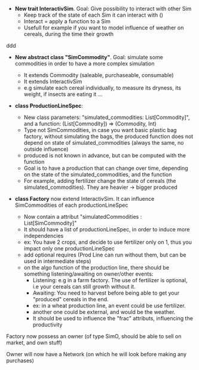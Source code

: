 
- **New trait InteractivSim**. Goal: Give possibility to interact with other Sim
  - Keep track of the state of each Sim it can interact with ()
  - Interact = apply a function to a Sim
  - Usefull for example if you want to model influence of weather on cereals, during the time their growth

ddd   
- **New abstract class "SimCommodity"**. Goal: simulate some commodities in order to have a more complex simulation
  - It extends Commodity (saleable, purchaseable, consumable)
  - It extends InteractivSim 
  - e.g simulate each cereal individually, to measure its dryness, its weight, if insects are eating it ...

- **class ProductionLineSpec**:
  - New class parameters: "simulated_commodities: List[Commodity]", and a function: (List[Commodity]) => (Commodity, Int)
  - Type not SimCommodities, in case you want basic plastic bag factory, without simulating the bags, the produced function does not depend on state of simulated_commodities (always the same, no outside influence)
  - produced is not known in advance, but can be computed with the function
  - Goal is to have a production that can change over time, depending on the state of the simulated_commodities, and the function
  - For example, adding fertilizer change the state of cereals (the simulated_commodities). They are heavier -> bigger produced
  
  
- **class Factory** now extend InteractivSim. It can influence SimCommodities of each productionLineSpec
  - Now contain a attribut "simulatedCommodities : List[SimCommodity]"
  - It should have a list of productionLineSpec, in order to induce more independencies
  - ex: You have 2 crops, and decide to use fertilizer only on 1, thus you impact only one productionLineSpec
  - add optional requires (Prod Line can run without them, but can be used in intermediate steps)
  - on the algo function of the production line, there should be something listening/awaiting on owner/other events:
    - Listening: e.g in a farm factory. The use of fertilizer is optional, i.e your cereals can still growth without it. 
    - Awaiting: You need to harvest before being able to get your "produced" cereals in the end.
    - ex: in a wheat production line, an event could be use fertilizer. 
    - another one could be external, and would be the weather.
    - It should be used to influence the "frac" attributs, influencing the productivity



















Factory now possess an owner (of type SimO, should be able to sell on market, and own stuff)

Owner will now have a Network (on which he will look before making any purchases)
